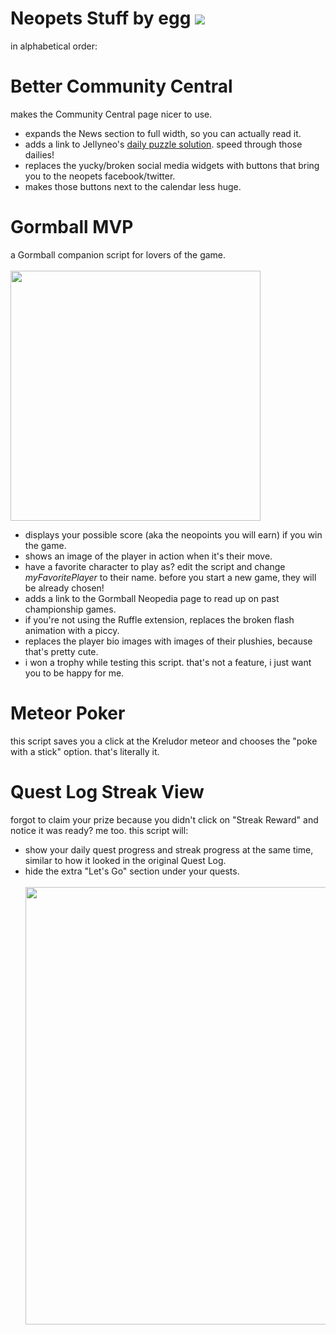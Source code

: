 # Neopets Stuff by egg <img src="https://images.neopets.com/community/hub/calendar/events/ixi.png">
in alphabetical order:

# Better Community Central
makes the Community Central page nicer to use.
* expands the News section to full width, so you can actually read it.
* adds a link to Jellyneo's <a href="https://www.jellyneo.net/?go=dailypuzzle">daily puzzle solution</a>. speed through those dailies!
* replaces the yucky/broken social media widgets with buttons that bring you to the neopets facebook/twitter.
* makes those buttons next to the calendar less huge.

# Gormball MVP
a Gormball companion script for lovers of the game.<br><br>
<img width="400px" height="auto" src="https://i.imgur.com/4pe2a4j.png"><br>
* displays your possible score (aka the neopoints you will earn) if you win the game.
* shows an image of the player in action when it's their move.
* have a favorite character to play as? edit the script and change <i>myFavoritePlayer</i> to their name. before you start a new game, they will be already chosen!
* adds a link to the Gormball Neopedia page to read up on past championship games.
* if you're not using the Ruffle extension, replaces the broken flash animation with a piccy.
* replaces the player bio images with images of their plushies, because that's pretty cute.
* i won a trophy while testing this script. that's not a feature, i just want you to be happy for me.

# Meteor Poker
this script saves you a click at the Kreludor meteor and chooses the "poke with a stick" option. that's literally it.

# Quest Log Streak View
forgot to claim your prize because you didn't click on "Streak Reward" and notice it was ready? me too. this script will:
* show your daily quest progress and streak progress at the same time, similar to how it looked in the original Quest Log.
* hide the extra "Let's Go" section under your quests.<br><br>
<img width="700px" height="auto" src="https://i.imgur.com/y8qBOKB.png"><br><br>
